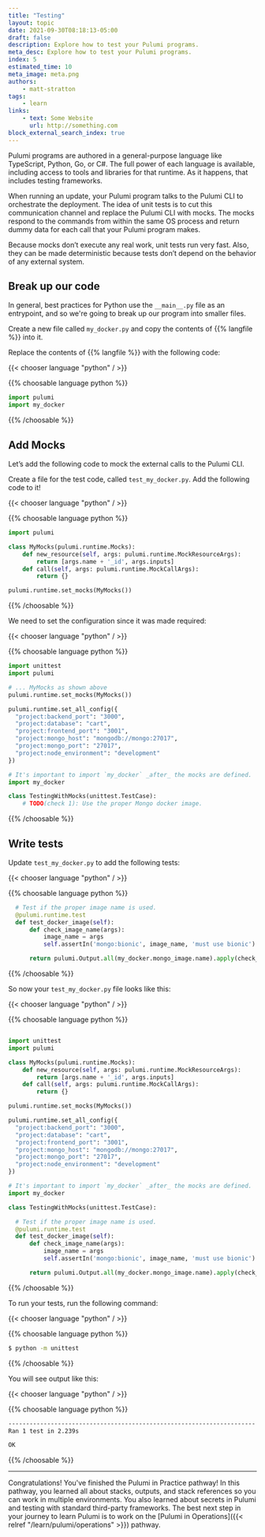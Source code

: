 ```yaml
---
title: "Testing"
layout: topic
date: 2021-09-30T08:18:13-05:00
draft: false
description: Explore how to test your Pulumi programs.
meta_desc: Explore how to test your Pulumi programs.
index: 5
estimated_time: 10
meta_image: meta.png
authors:
    - matt-stratton
tags:
    - learn
links:
    - text: Some Website
      url: http://something.com
block_external_search_index: true
---
```


Pulumi programs are authored in a general-purpose language like TypeScript,
Python, Go, or C#. The full power of each language is available, including
access to tools and libraries for that runtime. As it happens, that includes
testing frameworks.

When running an update, your Pulumi program talks to the Pulumi CLI to
orchestrate the deployment. The idea of unit tests is to cut this communication
channel and replace the Pulumi CLI with mocks. The mocks respond to the commands
from within the same OS process and return dummy data for each call that your
Pulumi program makes.

Because mocks don’t execute any real work, unit tests run very fast. Also, they
can be made deterministic because tests don’t depend on the behavior of any
external system.

## Break up our code

In general, best practices for Python use the `__main__.py` file as an
entrypoint, and so we're going to break up our program into smaller files.

Create a new file called `my_docker.py` and copy the contents of {{% langfile %}}
into it.

Replace the contents of {{% langfile %}} with the following code:

{{< chooser language "python" / >}}

{{% choosable language python %}}

```python
import pulumi
import my_docker
```

{{% /choosable %}}

## Add Mocks

Let’s add the following code to mock the external calls to the Pulumi CLI.

Create a file for the test code, called `test_my_docker.py`. 
Add the following code to it!

{{< chooser language "python" / >}}

{{% choosable language python %}}

```python 
import pulumi

class MyMocks(pulumi.runtime.Mocks):
    def new_resource(self, args: pulumi.runtime.MockResourceArgs):
        return [args.name + '_id', args.inputs]
    def call(self, args: pulumi.runtime.MockCallArgs):
        return {}

pulumi.runtime.set_mocks(MyMocks())
```

{{% /choosable %}}

We need to set the configuration since it was made required:

{{< chooser language "python" / >}}

{{% choosable language python %}}

```python
import unittest
import pulumi

# ... MyMocks as shown above
pulumi.runtime.set_mocks(MyMocks())

pulumi.runtime.set_all_config({
  "project:backend_port": "3000",
  "project:database": "cart",
  "project:frontend_port": "3001",
  "project:mongo_host": "mongodb://mongo:27017",
  "project:mongo_port": "27017",
  "project:node_environment": "development"
})

# It's important to import `my_docker` _after_ the mocks are defined.
import my_docker

class TestingWithMocks(unittest.TestCase):
    # TODO(check 1): Use the proper Mongo docker image.
```

{{% /choosable %}}

## Write tests

Update `test_my_docker.py` to add the following tests:

{{< chooser language "python" / >}}

{{% choosable language python %}}

```python
  # Test if the proper image name is used.
  @pulumi.runtime.test
  def test_docker_image(self):
      def check_image_name(args):
          image_name = args
          self.assertIn('mongo:bionic', image_name, 'must use bionic')

      return pulumi.Output.all(my_docker.mongo_image.name).apply(check_image_name)
```

{{% /choosable %}}

So now your `test_my_docker.py` file looks like this:

{{< chooser language "python" / >}}

{{% choosable language python %}}

```python

import unittest
import pulumi

class MyMocks(pulumi.runtime.Mocks):
    def new_resource(self, args: pulumi.runtime.MockResourceArgs):
        return [args.name + '_id', args.inputs]
    def call(self, args: pulumi.runtime.MockCallArgs):
        return {}

pulumi.runtime.set_mocks(MyMocks())

pulumi.runtime.set_all_config({
  "project:backend_port": "3000",
  "project:database": "cart",
  "project:frontend_port": "3001",
  "project:mongo_host": "mongodb://mongo:27017",
  "project:mongo_port": "27017",
  "project:node_environment": "development"
})

# It's important to import `my_docker` _after_ the mocks are defined.
import my_docker

class TestingWithMocks(unittest.TestCase):

  # Test if the proper image name is used.
  @pulumi.runtime.test
  def test_docker_image(self):
      def check_image_name(args):
          image_name = args
          self.assertIn('mongo:bionic', image_name, 'must use bionic')

      return pulumi.Output.all(my_docker.mongo_image.name).apply(check_image_name)
```

{{% /choosable %}}

To run your tests, run the following command:

{{< chooser language "python" / >}}

{{% choosable language python %}}

```bash
$ python -m unittest
```

{{% /choosable %}}

You will see output like this:

{{< chooser language "python" / >}}

{{% choosable language python %}}

```bash
----------------------------------------------------------------------
Ran 1 test in 2.239s

OK
```

{{% /choosable %}}

<!--TODO: make the test fail, etc, but this is just to get started.-->

---

Congratulations! You've finished the Pulumi in Practice pathway! In this
pathway, you learned all about stacks, outputs, and stack references so you can
work in multiple environments. You also learned about secrets in Pulumi and
testing with standard third-party frameworks. The best next step in your journey
to learn Pulumi is to work on the [Pulumi in
Operations]({{< relref "/learn/pulumi/operations" >}}) pathway.